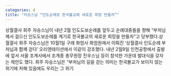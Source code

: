 ```yaml
---
categories: d
title: "자승스님 “인도순례로 한국불교에 새로운 희망 만들자”"
---
```

상월결사 회주 자승스님이 내년 2월 인도도보순례를 앞두고 순례대중들을 향해 “부처님께서 걸으신 인도도보순례를 계기로 한국불교의 새로운 희망을 만들자”고 당부했다.상월결사 회주 자승스님은 10월1일 구례 화엄사 화엄원에서 이뤄진 ‘상월결사 인도순례 부처님과 함께 걷다’ 오리엔테이션에서 이같이 강조했다. 내년 2월9일 인천공항에서 출발에 앞서 서울 조계사에서 조계종 총무원장 진우스님 등이 참석한 가운데 발대식을 갖자는 제안도 했다. 회주 자승스님은 “부처님의 길을 걷는 의미는 한국불교가 보이지 않는 위기에 처해 있음에도 우리는 그 위기